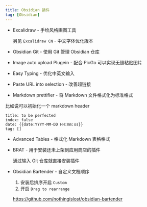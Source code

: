 ```yaml
---
title: Obsidian 插件
tag: [Obsidian]
---
```


- Excalidraw - 手绘风格画图工具

  另见 `Excalidraw CN` - 中文字体优化版本

- Obsidian Git - 使用 Git 管理 Obsidian 仓库

- Image auto upload Plugein - 配合 PicGo 可以实现无缝粘贴图片

- Easy Typing - 优化中英文输入

- Paste URL into selection - 改善超链接

- Markdown prettifier - 将 Markdown 文件格式化为标准格式

比如说可以初始化一个 markdown header

```
title: to be perfected
index: false
date: {{date:YYYY-MM-DD HH:mm:ss}}
tag: []
```

- Advanced Tables - 格式化 Markdown 表格格式

- BRAT - 用于安装还未上架到应用商店的插件

  通过输入 Git 仓库就直接安装插件

- Obsidian Bartender - 自定义文档顺序

  1. 安装后排序开启 `Custom`
  2. 开启 `Drag to rearrange`

  <https://github.com/nothingislost/obsidian-bartender>
